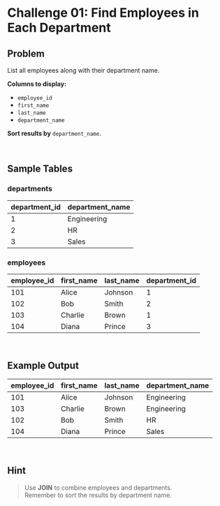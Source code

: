 # Challenge 01: Find Employees in Each Department

## Problem
List all employees along with their department name.  

**Columns to display:**
- `employee_id`
- `first_name`
- `last_name`
- `department_name`

**Sort results by** `department_name`.

</br>

## Sample Tables

### departments
| department_id | department_name |
|---------------|----------------|
| 1             | Engineering    |
| 2             | HR             |
| 3             | Sales          |

### employees
| employee_id | first_name | last_name | department_id |
|-------------|------------|-----------|---------------|
| 101         | Alice      | Johnson   | 1             |
| 102         | Bob        | Smith     | 2             |
| 103         | Charlie    | Brown     | 1             |
| 104         | Diana      | Prince    | 3             |

</br>

## Example Output
| employee_id | first_name | last_name | department_name |
|-------------|------------|-----------|----------------|
| 101         | Alice      | Johnson   | Engineering    |
| 103         | Charlie    | Brown     | Engineering    |
| 102         | Bob        | Smith     | HR             |
| 104         | Diana      | Prince    | Sales          |

</br>

## Hint
> Use **JOIN** to combine employees and departments.  
> Remember to sort the results by department name.
